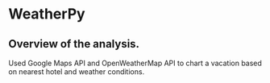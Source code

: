 # WeatherPy

## Overview of the analysis.
Used Google Maps API and OpenWeatherMap API to chart a vacation based on nearest hotel and weather conditions. 
